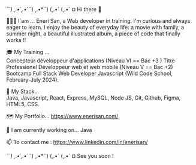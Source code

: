 *´¨) 
¸.•´¸.•*´¨) ¸.•*¨) 
(¸.•´ (¸.•` ¤  Hi there 👋

👩🏼‍🦰  I´am ...
         Eneri San, a Web developer in training.
         I'm curious and always eager to learn. I enjoy the beauty of everyday life: a movie with family, a summer night, a beautiful illustrated album, a piece of code that finally works !!

🎓 My Training ...         
         Concepteur développeur d'applications (Niveau VI == Bac +3 )
         Titre Professionel Développeur web et web mobile (Niveau V == Bac +2)
         Bootcamp Full Stack Web Developer Javascript (Wild Code School, February-July 2024).

🧰 My Stack...    
         Java, Javascript, React, Express, MySQL, Node JS, Git, Github, Figma, HTML5, CSS.

🗺️ My Portfolio...
         https://www.enerisan.com/      

🚀 I am currently working on...
         Java
        
📫 To contact me :
         https://www.linkedin.com/in/enerisan/

*´¨) 
¸.•´¸.•*´¨) ¸.•*¨) 
(¸.•´ (¸.•` ¤ See you soon !
                                                                                          

